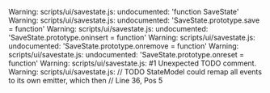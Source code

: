 Warning: scripts/ui/savestate.js: undocumented: 'function SaveState'
Warning: scripts/ui/savestate.js: undocumented: 'SaveState.prototype.save = function'
Warning: scripts/ui/savestate.js: undocumented: 'SaveState.prototype.oninsert = function'
Warning: scripts/ui/savestate.js: undocumented: 'SaveState.prototype.onremove = function'
Warning: scripts/ui/savestate.js: undocumented: 'SaveState.prototype.onreset = function'
Warning: scripts/ui/savestate.js:  #1 Unexpected TODO comment.
Warning: scripts/ui/savestate.js:     // TODO StateModel could remap all events to its own emitter, which then // Line 36, Pos 5
